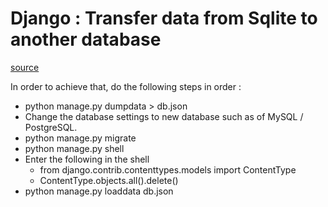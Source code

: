 # Django : Transfer data from Sqlite to another database
[source](https://www.shubhamdipt.com/blog/django-transfer-data-from-sqlite-to-another-database/)

In order to achieve that, do the following steps in order :
- python manage.py dumpdata > db.json
- Change the database settings to new database such as of MySQL / PostgreSQL.
- python manage.py migrate
- python manage.py shell 
- Enter the following in the shell
  - from django.contrib.contenttypes.models import ContentType
  - ContentType.objects.all().delete()
- python manage.py loaddata db.json
